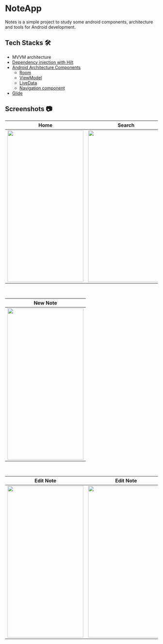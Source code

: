 # NoteApp
Notes is a simple project to study some android components, architecture and tools for Android development.

## Tech Stacks 🛠️
* MVVM architecture
* [Dependency injection with Hilt](https://developer.android.com/training/dependency-injection/hilt-android)
* [Android Architecture Components](https://developer.android.com/topic/libraries/architecture)
  * [Room](https://developer.android.com/training/data-storage/room)
  * [ViewModel](https://developer.android.com/reference/androidx/lifecycle/ViewModel)
  * [LiveData](https://developer.android.com/topic/libraries/architecture/livedata)
  * [Navigation component](https://developer.android.com/guide/navigation)
* [Glide](https://github.com/bumptech/glide)


## Screenshots 📷

| Home | Search |
| ---- | ------ |
|<img src="https://user-images.githubusercontent.com/105628110/200116549-b1870b6d-6576-4712-8494-752c925599e4.png" width="250" height="500"/>|<img src="https://user-images.githubusercontent.com/105628110/200116581-6067a1a0-0b05-4575-890a-f197d30c451f.png" width="250" height="500"/>

</br>

| New Note |
| -------- |
|<img src="https://user-images.githubusercontent.com/105628110/200116639-de2485b7-39ea-4586-b47a-bdc9432ed35e.png" width="250" height="500"/>|

</br>

| Edit Note | Edit Note |
| --------- | --------- |
|<img src="https://user-images.githubusercontent.com/105628110/200116685-de63ccf0-2a8a-429e-957b-08c6874c8877.png" width="250" height="500"/>|<img src="https://user-images.githubusercontent.com/105628110/200116697-67028d43-5b90-47fa-8626-72530115c935.png" width="250" height="500"/>

</br>
